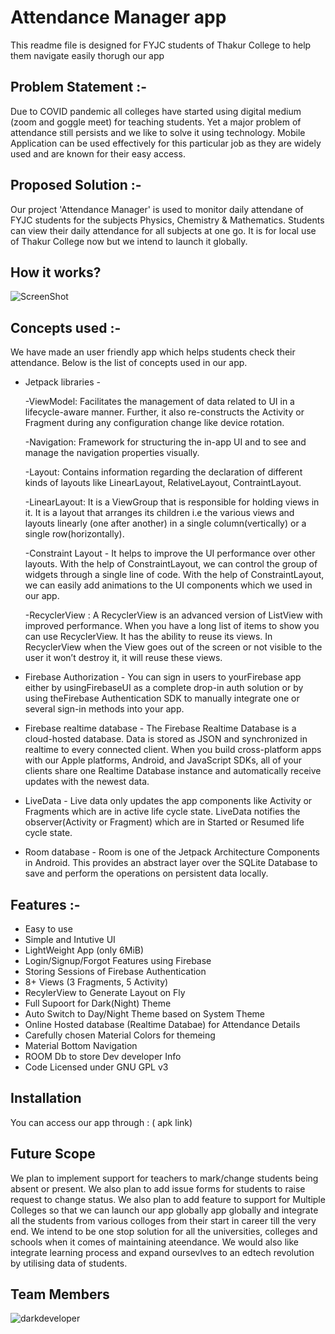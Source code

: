 # Attendance Manager app

This readme file is designed for FYJC students of Thakur College to
help them navigate easily thorugh our app

## Problem Statement :-

Due to COVID pandemic all colleges have started using digital
medium (zoom and goggle meet) for teaching students. Yet a
major problem of attendance still persists and we like to solve
it using technology. Mobile Application can be used effectively
for this particular job as they are widely used and are known
for their easy access.

## Proposed Solution :-

Our project 'Attendance Manager' is used to monitor daily
attendane of FYJC students for the subjects Physics, Chemistry
& Mathematics. Students can view their daily attendance for all
subjects at one go. It is for local use of Thakur College now but
we intend to launch it globally.

## How it works?
![ScreenShot](https://i.postimg.cc/mT0XtyLc/combine-images-1.jpg)


## Concepts used :-

We have made an user friendly app which helps students check their attendance. Below is the list 
of concepts used in our app. 

* Jetpack libraries -

  -ViewModel: Facilitates the management of data related to UI in a lifecycle-aware manner. Further,
  it also re-constructs the Activity or Fragment during any configuration change like device rotation.

  -Navigation: Framework for structuring the in-app UI and to see and manage the navigation
  properties visually.

  -Layout: Contains information regarding the declaration of different kinds of layouts like
  LinearLayout, RelativeLayout, ContraintLayout.

  -LinearLayout: It is a ViewGroup that is responsible for holding views in it. It is a layout that
  arranges its children i.e the various views and layouts linearly (one after another) in a single
  column(vertically) or a single row(horizontally).

  -Constraint Layout -  It helps to improve the UI performance over other layouts. With the help of 
  ConstraintLayout, we can control the group of widgets through a single line of code. With the
  help of ConstraintLayout, we can easily add animations to the UI components which we used in our app.

  -RecyclerView :  A RecyclerView is an advanced version of ListView with improved performance. When
  you have a long list of items to show you can use RecyclerView. It has the ability to reuse its
  views. In RecyclerView when the View goes out of the screen or not visible to the user it won’t
  destroy it, it will reuse these views.
  
* Firebase Authorization - You can sign in users to yourFirebase app either by usingFirebaseUI as a 
    complete drop-in auth solution or by using theFirebase Authentication SDK to manually integrate 
    one or several sign-in methods into your app.
  
* Firebase realtime database - The Firebase Realtime Database is a cloud-hosted database. Data is
  stored as JSON and synchronized in realtime to every connected client. When you build 
  cross-platform apps with our Apple platforms, Android, and JavaScript SDKs, all of your clients 
  share one Realtime Database instance and automatically receive updates with the newest data.
  
* LiveData -  Live data only updates the app components like Activity or Fragments which are
  in active life cycle state. LiveData notifies the observer(Activity or Fragment) which are in 
  Started or Resumed life cycle state.
  
* Room database - Room is one of the Jetpack Architecture Components in Android. This provides an
  abstract layer over the SQLite Database to save and perform the operations on persistent data 
  locally.
  
## Features :-

- Easy to use
- Simple and Intutive UI
- LightWeight App (only 6MiB)
- Login/Signup/Forgot Features using Firebase
- Storing Sessions of Firebase Authentication
- 8+ Views (3 Fragments, 5 Activity)
- RecylerView to Generate Layout on Fly
- Full Supoort for Dark(Night) Theme
- Auto Switch to Day/Night Theme based on System Theme
- Online Hosted database (Realtime Databae) for Attendance Details
- Carefully chosen Material Colors for themeing
- Material Bottom Navigation
- ROOM Db to store Dev developer Info
- Code Licensed under GNU GPL v3

## Installation

You can access our app through : ( apk link)

## Future Scope

We plan to implement support for teachers to mark/change students being absent or present.
We also plan to add issue forms for students to raise request to change status.
We also plan to add feature to support for Multiple Colleges so that we can launch our app
globally app globally and integrate all the students from various colloges from 
their start in career till the very end. We intend to be one stop solution for all the universities,
colleges and schools when it comes of maintaining ateendance. We would also like integrate 
learning process and expand oursevlves to an edtech revolution by utilising data of students.
    
## Team Members

  ![darkdeveloper](https://user-images.githubusercontent.com/96176706/148529032-069bf3a7-07bd-4971-93f0-c6b70b147330.jpeg)

